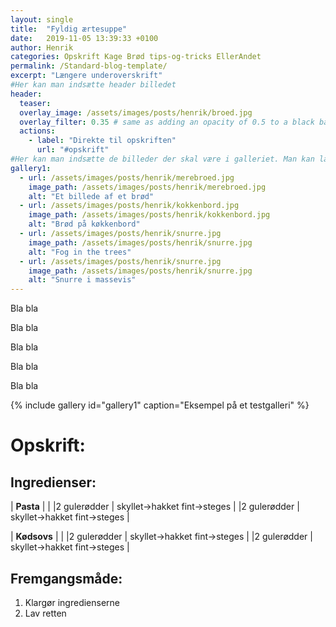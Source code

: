 ```yaml
---
layout: single
title:  "Fyldig ærtesuppe"
date:   2019-11-05 13:39:33 +0100
author: Henrik
categories: Opskrift Kage Brød tips-og-tricks EllerAndet
permalink: /Standard-blog-template/
excerpt: "Længere underoverskrift"
#Her kan man indsætte header billedet
header:
  teaser:
  overlay_image: /assets/images/posts/henrik/broed.jpg
  overlay_filter: 0.35 # same as adding an opacity of 0.5 to a black background
  actions:
    - label: "Direkte til opskriften"
      url: "#opskrift"
#Her kan man indsætte de billeder der skal være i galleriet. Man kan lave flere gallerier hvis man bare kalder dem noget andet
gallery1:
  - url: /assets/images/posts/henrik/merebroed.jpg
    image_path: /assets/images/posts/henrik/merebroed.jpg
    alt: "Et billede af et brød"
  - url: /assets/images/posts/henrik/kokkenbord.jpg
    image_path: /assets/images/posts/henrik/kokkenbord.jpg
    alt: "Brød på køkkenbord"
  - url: /assets/images/posts/henrik/snurre.jpg
    image_path: /assets/images/posts/henrik/snurre.jpg
    alt: "Fog in the trees"  
  - url: /assets/images/posts/henrik/snurre.jpg
    image_path: /assets/images/posts/henrik/snurre.jpg
    alt: "Snurre i massevis"  
---
```


Bla bla

Bla bla

Bla bla

Bla bla

Bla bla

[//]: # (Her kommer galleriet)

{% include gallery id="gallery1"  caption="Eksempel på et testgalleri" %}


[//]: # (Her starter opskriften hvis man har lavet en længere post ovenfor)
# Opskrift:

## Ingredienser: 

| **Pasta** | |
|2  gulerødder | skyllet->hakket fint->steges | 
|2  gulerødder | skyllet->hakket fint->steges | 

| **Kødsovs** | |
|2  gulerødder | skyllet->hakket fint->steges | 
|2  gulerødder | skyllet->hakket fint->steges | 


## Fremgangsmåde:
1. Klargør ingredienserne 
2. Lav retten






[//]: # (Her kan man lave links der kan bruges i teksten uden at fylde)
[Cleaned]: /Standard-blog/#Opskrift
[opskrift]: https://www.femina.dk/mad/hovedretter/blomkaalskarry-med-sproede-kikaerter
[principper]:   /principper/